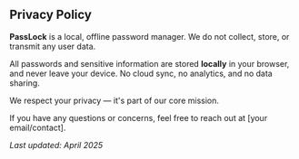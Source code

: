 ## Privacy Policy

**PassLock** is a local, offline password manager. We do not collect, store, or transmit any user data.

All passwords and sensitive information are stored **locally** in your browser, and never leave your device. No cloud sync, no analytics, and no data sharing.

We respect your privacy — it's part of our core mission.

If you have any questions or concerns, feel free to reach out at [your email/contact].

_Last updated: April 2025_

